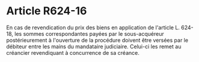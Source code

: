 # Article R624-16

En cas de revendication du prix des biens en application de l'article L. 624-18, les sommes correspondantes payées par le sous-acquéreur postérieurement à l'ouverture de la procédure doivent être versées par le débiteur entre les mains du mandataire judiciaire. Celui-ci les remet au créancier revendiquant à concurrence de sa créance.